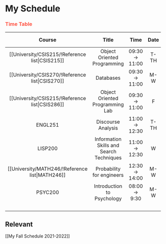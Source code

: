# My Schedule

### <span style="color: #ff5545;text-transform: capitalize;">Time table</span>

|                     Course                      |                  Title                   |     Time      | Date | Section | Credit amount |
|:-----------------------------------------------:|:----------------------------------------:|:-------------:|:----:|:-------:|:-------------:|
| [[University/CSIS215/!Reference list\|CSIS215]] |       Object Oriented Programming        | 09:30 → 11:00 | T-TH |    3    |       3       |
| [[University/CSIS270/!Reference list\|CSIS270]] |                Databases                 | 09:30 → 11:00 | M-W  |    2    |       3       |
| [[University/CSIS215/!Reference list\|CSIS286]] |     Object Oriented Programming Lab      | 09:30 → 11:00 |  F   |    2    |       1       |
|                     ENGL251                     |            Discourse Analysis            | 11:00 → 12:30 | T-TH |    3    |       3       |
|                     LISP200                     | Information Skills and Search Techniques | 11:00 → 12:30 |  W   |    6    |       1       |
| [[University/MATH246/!Reference list\|MATH246]] |        Probability for engineers         | 12:30 → 14:00 | M-W  |    2    |       3       |
|                     PSYC200                     |        Introduction to Psychology        | 08:00 → 9:30  | M-W  |    1    |       3       |
|                                                 |                                          |               |      |         | **Total**:17  |

## Relevant 
[[My Fall Schedule 2021-2022]]